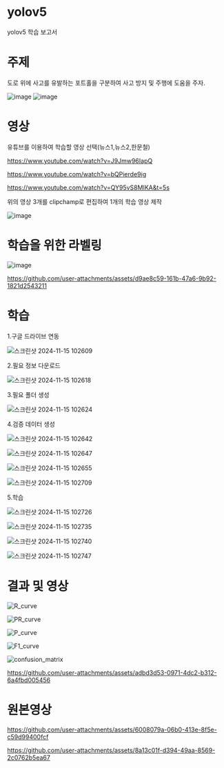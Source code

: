 # yolov5
yolov5 학습 보고서

# 주제
도로 위에 사고를 유발하는 포트홀을 구분하여 사고 방지 및 주행에 도움을 주자.

![image](https://github.com/user-attachments/assets/47d8b6ce-dd1d-412a-9a8f-82803147acb2) 
![image](https://github.com/user-attachments/assets/815201f9-f185-490a-b809-0df650070b2b)


# 영상
유튜브를 이용하여 학습할 영상 선택(뉴스1,뉴스2,한문철)

https://www.youtube.com/watch?v=J9Jmw96IapQ 

https://www.youtube.com/watch?v=bQPierde9ig 

https://www.youtube.com/watch?v=QY95vS8MIKA&t=5s 

위의 영상 3개를 clipchamp로 편집하여 1개의 학습 영상 제작

![image](https://github.com/user-attachments/assets/d9a9eea2-65f7-45b3-8945-5ec8f4ada7d8)

# 학습을 위한 라벨링

![image](https://github.com/user-attachments/assets/1dedb0e1-fd0d-40bd-afb8-bf569354037a)


https://github.com/user-attachments/assets/d9ae8c59-161b-47a6-9b92-1821d2543211

# 학습

1.구글 드라이브 연동

![스크린샷 2024-11-15 102609](https://github.com/user-attachments/assets/eccec042-c447-4a20-978e-adfaaa2aeb80)

2.필요 정보 다운로드

![스크린샷 2024-11-15 102618](https://github.com/user-attachments/assets/ca4dcaab-f2eb-4c1a-baed-eed7ca073d30)

3.필요 폴더 생성

![스크린샷 2024-11-15 102624](https://github.com/user-attachments/assets/a246be7f-b82b-45c3-a4c3-6056e4edc4d5)

4.검증 데이터 생성

![스크린샷 2024-11-15 102642](https://github.com/user-attachments/assets/60fd37c2-e69a-4314-abf1-d96be71d6d6a)

![스크린샷 2024-11-15 102647](https://github.com/user-attachments/assets/899f176b-a017-426d-abf9-ad8296bc4530)

![스크린샷 2024-11-15 102655](https://github.com/user-attachments/assets/dc5c2da0-86c5-4900-8980-09832e38e387)

![스크린샷 2024-11-15 102709](https://github.com/user-attachments/assets/c963e324-23b2-4dd2-ba9c-6bbc4e056be5)

5.학습

![스크린샷 2024-11-15 102726](https://github.com/user-attachments/assets/7fcaa912-b445-48cb-ac2b-4fe6c22af673)

![스크린샷 2024-11-15 102735](https://github.com/user-attachments/assets/6048911e-ab16-4a69-a2eb-08281d0d89dd)

![스크린샷 2024-11-15 102740](https://github.com/user-attachments/assets/3f6a5c00-32b9-4c84-b46e-46701cee9222)

![스크린샷 2024-11-15 102747](https://github.com/user-attachments/assets/36798870-92e3-4fd2-9bff-1977a72e4e5d)

# 결과 및 영상
 
 ![R_curve](https://github.com/user-attachments/assets/7a7242cf-2798-4734-b8f3-65585ce0e6d7)

 ![PR_curve](https://github.com/user-attachments/assets/8af54716-09ea-4e45-9c3c-13c3f3a73362)

 ![P_curve](https://github.com/user-attachments/assets/dad4d78b-76b3-4baf-bed5-ca4c3faaeddb)

 ![F1_curve](https://github.com/user-attachments/assets/6e0e16c5-928a-4d15-b538-d0864f02ee35)

 ![confusion_matrix](https://github.com/user-attachments/assets/359a7925-4d2e-494f-b9fa-ca5dccb7322e)

https://github.com/user-attachments/assets/adbd3d53-0971-4dc2-b312-6a4fbd005456

# 원본영상


https://github.com/user-attachments/assets/6008079a-06b0-413e-8f5e-c59d99400fcf


https://github.com/user-attachments/assets/8a13c01f-d394-49aa-8569-2c0762b5ea67





